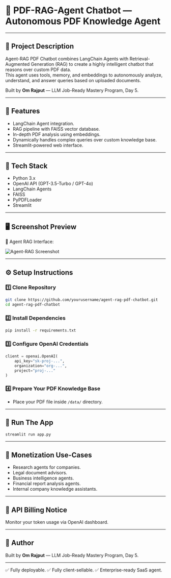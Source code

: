 # 🤖 PDF-RAG-Agent Chatbot — Autonomous PDF Knowledge Agent

---

## 📌 Project Description

Agent-RAG PDF Chatbot combines LangChain Agents with Retrieval-Augmented Generation (RAG) to create a highly intelligent chatbot that reasons over custom PDF data.  
This agent uses tools, memory, and embeddings to autonomously analyze, understand, and answer queries based on uploaded documents.

Built by **Om Rajput** — LLM Job-Ready Mastery Program, Day 5.

---

## 🚀 Features

- LangChain Agent integration.
- RAG pipeline with FAISS vector database.
- In-depth PDF analysis using embeddings.
- Dynamically handles complex queries over custom knowledge base.
- Streamlit-powered web interface.

---

## 🧰 Tech Stack

- Python 3.x
- OpenAI API (GPT-3.5-Turbo / GPT-4o)
- LangChain Agents
- FAISS
- PyPDFLoader
- Streamlit

---

## 🖥️ Screenshot Preview

📸 Agent RAG Interface:

![Agent-RAG Screenshot](https://github.com/user-attachments/assets/3aaf821f-31b2-431d-82c3-8e027f3cf528)


---

## ⚙️ Setup Instructions

### 1️⃣ Clone Repository

```bash
git clone https://github.com/yourusername/agent-rag-pdf-chatbot.git
cd agent-rag-pdf-chatbot
````

### 2️⃣ Install Dependencies

```bash
pip install -r requirements.txt
```

### 3️⃣ Configure OpenAI Credentials

```python
client = openai.OpenAI(
    api_key="sk-proj-...",     
    organization="org-...",     
    project="proj-..."         
)
```

### 4️⃣ Prepare Your PDF Knowledge Base

* Place your PDF file inside `/data/` directory.

---

## 🏃 Run The App

```bash
streamlit run app.py
```

---

## 💼 Monetization Use-Cases

* Research agents for companies.
* Legal document advisors.
* Business intelligence agents.
* Financial report analysis agents.
* Internal company knowledge assistants.

---

## 🔐 API Billing Notice

Monitor your token usage via OpenAI dashboard.

---

## 👑 Author

Built by **Om Rajput** — LLM Job-Ready Mastery Program, Day 5.

---

✅ Fully deployable.
✅ Fully client-sellable.
✅ Enterprise-ready SaaS agent.

```
```
